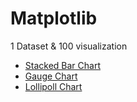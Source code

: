 # Matplotlib
1 Dataset &amp; 100 visualization 

- [Stacked Bar Chart](https://github.com/3mralaa159/matplotlib/tree/main/1-Stacked%20bar%20chart)
- [Gauge Chart](https://github.com/3mralaa159/Matplotlib/tree/main/2-Gauge%20chart)
- [Lollipoll Chart](https://github.com/3mralaa159/Matplotlib/tree/main/3-Lollipoll%20chart)
